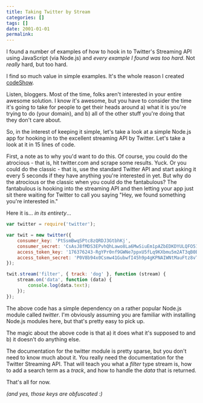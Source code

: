 ```yaml
---
title: Taking Twitter by Stream
categories: []
tags: []
date: 2001-01-01
permalink: 
---
```


I found a number of examples of how to hook in to Twitter's Streaming API using JavaScript (via Node.js) and _every example I found was too hard_. Not _really_ hard, but too hard.

I find so much value in simple examples. It's the whole reason I created [codeShow](http://github.com/codefoster/codeshow).

Listen, bloggers. Most of the time, folks aren't interested in your entire awesome solution. I know it's awesome, but you have to consider the time it's going to take for people to get their heads around a) what it is you're trying to do (your domain), and b) all of the other stuff you're doing that they don't care about.

So, in the interest of keeping it simple, let's take a look at a simple Node.js app for hooking in to the excellent streaming API by Twitter. Let's take a look at it in 15 lines of code.

First, a note as to why you'd want to do this. Of course, you could do the atrocious - that is, hit twitter.com and scrape some results. Yuck. Or you could do the classic - that is, use the standard Twitter API and start asking it every 5 seconds if they have anything you're interested in yet. But why do the atrocious or the classic when you could do the fantabulous? The fantabulous is hooking into the streaming API and then letting your app just sit there waiting for Twitter to call you saying "Hey, we found something you're interested in."

Here it is... _in its entirety_...

``` js
var twitter = require('twitter');

var twit = new twitter({
    consumer_key: 'PtSsmBwqSPtc8zQRDJ3GtbhKj',
    consumer_secret: 'CsAsJ8fMDS3EPvhQhLawo8La6MwSiuEm1pAZbEDKDYULQFO513',
    access_token_key: '176376243-RgYPr0nf9GWNe7ppxU5fLq9KXbmu5m2AT3qB0Box',
    access_token_secret: 'P0V8b94x0Csmw41GubwfI45h9p4gKPNAIWNtMauFtz8vT'
});

twit.stream('filter', { track: 'dog' }, function (stream) {
    stream.on('data', function (data) {
        console.log(data.text);
    });
});
```

The above code has a simple dependency on a rather popular Node.js module called _twitter_. I'm obviously assuming you are familiar with installing Node.js modules here, but that's pretty easy to pick up.

The magic about the above code is that a) it does what it's supposed to and b) it doesn't do anything else.

The documentation for the twitter module is pretty sparse, but you don't need to know much about it. You really need the documentation for the Twitter Streaming API. That will teach you what a _filter_ type stream is, how to add a search term as a _track_, and how to handle the _data_ that is returned.

That's all for now.

_(and yes, those keys are obfuscated :)_